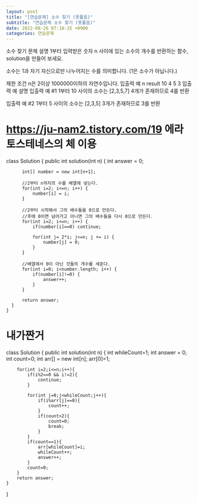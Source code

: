 ```yaml
---
layout: post
title: "[연습문제] 소수 찾기 (못풀음)"
subtitle: "연습문제 소수 찾기 (못풀음)"
date: 2022-08-26 07:10:15 +0900
categories: 연습문제
---
```

소수 찾기
문제 설명
1부터 입력받은 숫자 n 사이에 있는 소수의 개수를 반환하는 함수, solution을 만들어 보세요.

소수는 1과 자기 자신으로만 나누어지는 수를 의미합니다.
(1은 소수가 아닙니다.)

제한 조건
n은 2이상 1000000이하의 자연수입니다.
입출력 예
n	result
10	4
5	3
입출력 예 설명
입출력 예 #1
1부터 10 사이의 소수는 [2,3,5,7] 4개가 존재하므로 4를 반환

입출력 예 #2
1부터 5 사이의 소수는 [2,3,5] 3개가 존재하므로 3를 반환




https://ju-nam2.tistory.com/19
에라토스테네스의 체 이용 
======================================================================================================
class Solution {
      public int solution(int n) {
          int answer = 0;
          
          int[] number = new int[n+1];
          
          //2부터 n까지의 수를 배열에 넣는다.
          for(int i=2; i<=n; i++) {
              number[i] = i;
          }
          
          //2부터 시작해서 그의 배수들을 0으로 만든다.
          //후에 0이면 넘어가고 아니면 그의 배수들을 다시 0으로 만든다.
          for(int i=2; i<=n; i++) {
              if(number[i]==0) continue;
              
              for(int j= 2*i; j<=n; j += i) {
                  number[j] = 0;
              }
          }
          
          //배열에서 0이 아닌 것들의 개수를 세준다.
          for(int i=0; i<number.length; i++) {
              if(number[i]!=0) {
                  answer++;
              }
          }
          
          return answer;
      }
    }


내가짠거
======================================================================================================
class Solution {
    public int solution(int n) {
        int whileCount=1;
        int answer = 0;
        int count=0;
        int arr[] = new int[n];
        arr[0]=1;
        
        
        for(int i=2;i<=n;i++){
            if(i%2==0 && i!=2){
                continue;
            }
            
            for(int j=0;j<whileCount;j++){
                if(i%arr[j]==0){
                    count++;
                }
                if(count>2){
                    count=0;
                    break;
                }
            }
            if(count==1){
                arr[whileCount]=i;
                whileCount++;
                answer++;
            }
            count=0;
        }
        return answer;
    }
}
